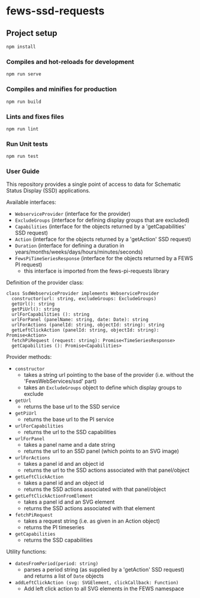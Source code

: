 # fews-ssd-requests

## Project setup
```
npm install
```

### Compiles and hot-reloads for development
```
npm run serve
```

### Compiles and minifies for production
```
npm run build
```

### Lints and fixes files
```
npm run lint
```

### Run Unit tests
```
npm run test
```

### User Guide

This repository provides a single point of access to data for
Schematic Status Display (SSD) applications.

Available interfaces:
* ```WebserviceProvider``` (interface for the provider)
* ```ExcludeGroups``` (interface for defining display groups that are excluded)
* ```Capabilities``` (interface for the objects returned by a 'getCapabilities' SSD request)
* ```Action``` (interface for the objects returned by a 'getAction' SSD request)
* ```Duration``` (interface for defining a duration in years/months/weeks/days/hours/minutes/seconds)
* ```FewsPiTimeSeriesResponse``` (interface for the objects returned by a FEWS PI request)
  - this interface is imported from the fews-pi-requests library

Definition of the provider class:

```
class SsdWebserviceProvider implements WebserviceProvider
  constructor(url: string, excludeGroups: ExcludeGroups)
  getUrl(): string
  getPiUrl(): string
  urlForCapabilities (): string
  urlForPanel (panelName: string, date: Date): string
  urlForActions (panelId: string, objectId: string): string
  getLeftClickAction (panelId: string, objectId: string): Promise<Action>
  fetchPiRequest (request: string): Promise<TimeSeriesResponse>
  getCapabilities (): Promise<Capabilities>
```

Provider methods:
* ```constructor```
  - takes a string url pointing to the base of the provider (i.e. without the 'FewsWebServices/ssd' part)
  - takes an ```ExcludeGroups``` object to define which display groups to exclude
* ```getUrl```
  - returns the base url to the SSD service
* ```getPiUrl```
  - returns the base url to the PI service
* ```urlForCapabilities```
  - returns the url to the SSD capabilities 
* ```urlForPanel```
  - takes a panel name and a date string
  - returns the url to an SSD panel (which points to an SVG image)
* ```urlForActions```
  - takes a panel id and an object id
  - returns the url to the SSD actions associated with that panel/object
* ```getLeftClickAction```
  - takes a panel id and an object id
  - returns the SSD actions associated with that panel/object
* ```getLeftClickActionFromElement```
  - takes a panel id and an SVG element
  - returns the SSD actions associated with that element
* ```fetchPiRequest```
  - takes a request string (i.e. as given in an Action object)
  - returns the PI timeseries
* ```getCapabilities```
  - returns the SSD capabilities

Utility functions:
* ```datesFromPeriod(period: string)```
  - parses a period string (as supplied by a 'getAction' SSD request)
    and returns a list of ```Date``` objects
* ```addLeftClickAction (svg: SVGElement, clickCallback: Function)```
  - Add left click action to all SVG elements in the FEWS namespace
